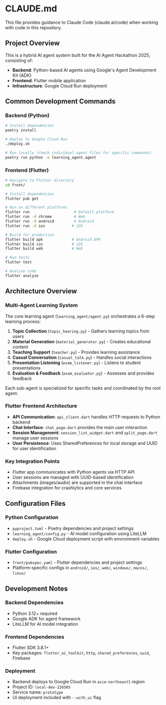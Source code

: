 # CLAUDE.md

This file provides guidance to Claude Code (claude.ai/code) when working with code in this repository.

## Project Overview

This is a hybrid AI agent system built for the AI Agent Hackathon 2025, consisting of:
- **Backend**: Python-based AI agents using Google's Agent Development Kit (ADK)
- **Frontend**: Flutter mobile application
- **Infrastructure**: Google Cloud Run deployment

## Common Development Commands

### Backend (Python)
```bash
# Install dependencies
poetry install

# Deploy to Google Cloud Run
./deploy.sh

# Run locally (check individual agent files for specific commands)
poetry run python -m learning_agent.agent
```

### Frontend (Flutter)
```bash
# Navigate to Flutter directory
cd front/

# Install dependencies
flutter pub get

# Run on different platforms
flutter run                    # Default platform
flutter run -d chrome          # Web
flutter run -d android         # Android
flutter run -d ios            # iOS

# Build for production
flutter build apk             # Android APK
flutter build ios             # iOS
flutter build web             # Web

# Run tests
flutter test

# Analyze code
flutter analyze
```

## Architecture Overview

### Multi-Agent Learning System
The core learning agent (`learning_agent/agent.py`) orchestrates a 6-step learning process:

1. **Topic Collection** (`topic_hearing.py`) - Gathers learning topics from users
2. **Material Generation** (`material_generator.py`) - Creates educational content
3. **Teaching Support** (`teacher.py`) - Provides learning assistance
4. **Casual Conversation** (`casual_talk.py`) - Handles social interactions
5. **Presentation Listening** (`exam_listener.py`) - Listens to student presentations
6. **Evaluation & Feedback** (`exam_evaluator.py`) - Assesses and provides feedback

Each sub-agent is specialized for specific tasks and coordinated by the root agent.

### Flutter Frontend Architecture
- **API Communication**: `api_client.dart` handles HTTP requests to Python backend
- **Chat Interface**: `chat_page.dart` provides the main user interaction
- **Session Management**: `session_list_widget.dart` and `split_page.dart` manage user sessions
- **User Persistence**: Uses SharedPreferences for local storage and UUID for user identification

### Key Integration Points
- Flutter app communicates with Python agents via HTTP API
- User sessions are managed with UUID-based identification
- Attachments (images/audio) are supported in the chat interface
- Firebase integration for crashlytics and core services

## Configuration Files

### Python Configuration
- `pyproject.toml` - Poetry dependencies and project settings
- `learning_agent/config.py` - AI model configuration using LiteLLM
- `deploy.sh` - Google Cloud deployment script with environment variables

### Flutter Configuration  
- `front/pubspec.yaml` - Flutter dependencies and project settings
- Platform-specific configs in `android/`, `ios/`, `web/`, `windows/`, `macos/`, `linux/`

## Development Notes

### Backend Dependencies
- Python 3.12+ required
- Google ADK for agent framework
- LiteLLM for AI model integration

### Frontend Dependencies
- Flutter SDK 3.8.1+
- Key packages: `flutter_ai_toolkit`, `http`, `shared_preferences`, `uuid`, Firebase

### Deployment
- Backend deploys to Google Cloud Run in `asia-northeast1` region
- Project ID: `local-dev-226505`
- Service name: `prototype`
- UI deployment included with `--with_ui` flag